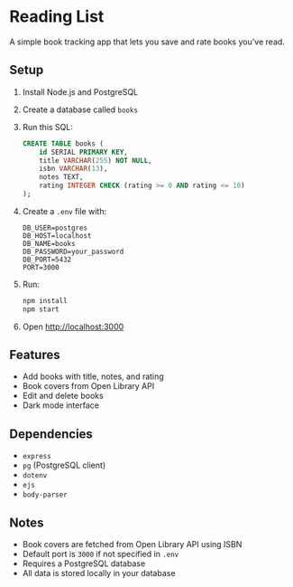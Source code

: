 # Reading List

A simple book tracking app that lets you save and rate books you've read.

## Setup

1. Install Node.js and PostgreSQL
2. Create a database called `books`
3. Run this SQL:
   ```sql
   CREATE TABLE books (
       id SERIAL PRIMARY KEY,
       title VARCHAR(255) NOT NULL,
       isbn VARCHAR(13),
       notes TEXT,
       rating INTEGER CHECK (rating >= 0 AND rating <= 10)
   );
   ```

4. Create a `.env` file with:
   ```env
   DB_USER=postgres
   DB_HOST=localhost
   DB_NAME=books
   DB_PASSWORD=your_password
   DB_PORT=5432
   PORT=3000
   ```

5. Run:
   ```bash
   npm install
   npm start
   ```

6. Open [http://localhost:3000](http://localhost:3000)

## Features

- Add books with title, notes, and rating
- Book covers from Open Library API
- Edit and delete books
- Dark mode interface

## Dependencies

- `express`
- `pg` (PostgreSQL client)
- `dotenv`
- `ejs`
- `body-parser`

## Notes

- Book covers are fetched from Open Library API using ISBN
- Default port is `3000` if not specified in `.env`
- Requires a PostgreSQL database
- All data is stored locally in your database
